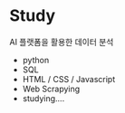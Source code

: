 # Study
AI 플랫폼을 활용한 데이터 분석
  - python
  - SQL
  - HTML / CSS / Javascript
  - Web Scrapying
  - studying....
